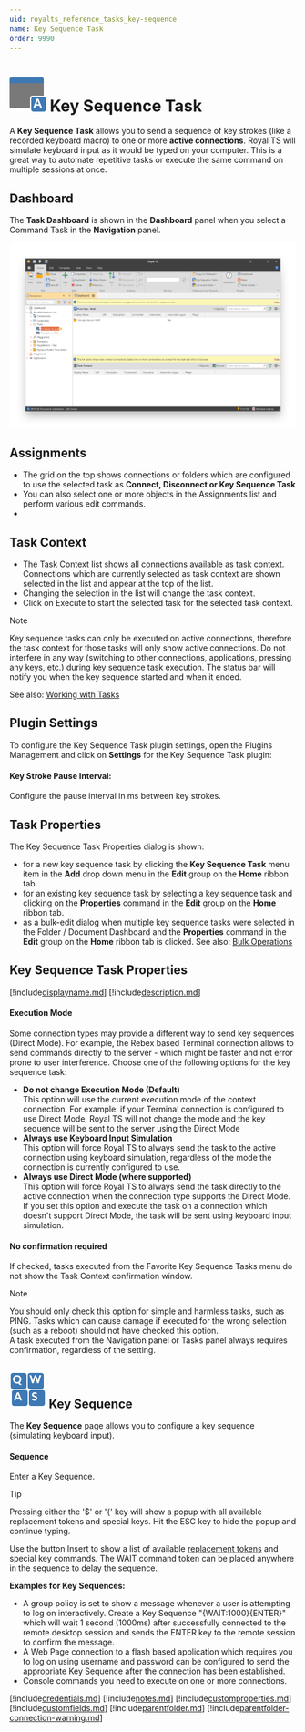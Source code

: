 ```yaml
---
uid: royalts_reference_tasks_key-sequence
name: Key Sequence Task
order: 9990
---
```


# ![](/r2021/images/RoyalTS/Plugins/Tasks/KeySequenceTask/SVG_PluginIcon_32.svg#img_header) Key Sequence Task
A **Key Sequence Task** allows you to send a sequence of key strokes (like a recorded keyboard macro) to one or more **active connections**. Royal TS will simulate keyboard input as it would be typed on your computer. This is a great way to automate repetitive tasks or execute the same command on multiple sessions at once.

## Dashboard
The **Task Dashboard** is shown in the **Dashboard** panel when you select a Command Task in the **Navigation** panel.

![KeySequenceTask_Dashboard](/r2021/images/RoyalTS/Plugins/Tasks/KeySequenceTask/keysequencetask_dashboard.png)

## Assignments
- The grid on the top shows connections or folders which are configured to use the selected task as **Connect, Disconnect or Key Sequence Task**
- You can also select one or more objects in the Assignments list and perform various edit commands.
- 
## Task Context
- The Task Context list shows all connections available as task context. Connections which are currently selected as task context are shown selected in the list and appear at the top of the list.
- Changing the selection in the list will change the task context.
- Click on Execute to start the selected task for the selected task context.

> [!Note]
> Key sequence tasks can only be executed on active connections, therefore the task context for those tasks will only show active connections. Do not interfere in any way (switching to other connections, applications, pressing any keys, etc.) during key sequence task execution. The status bar will notify you when the key sequence started and when it ended.

See also: [Working with Tasks](xref:royalts_tutorials_tasks)

## Plugin Settings
To configure the Key Sequence Task plugin settings, open the Plugins Management and click on **Settings** for the Key Sequence Task plugin:

#### Key Stroke Pause Interval:
Configure the pause interval in ms between key strokes.

## Task Properties
The Key Sequence Task Properties dialog is shown:
- for a new key sequence task by clicking the **Key Sequence Task** menu item in the **Add** drop down menu in the **Edit** group on the **Home** ribbon tab.
- for an existing key sequence task by selecting a key sequence task and clicking on the **Properties** command in the **Edit** group on the **Home** ribbon tab.
- as a bulk-edit dialog when multiple key sequence tasks were selected in the Folder / Document Dashboard and the **Properties** command in the **Edit** group on the **Home** ribbon tab is clicked. See also: [Bulk Operations](xref:royalts_tutorials_bulk)

## Key Sequence Task Properties
[!include[displayname.md](~/royalts/_shared/displayname.md)]
[!include[description.md](~/royalts/_shared/description.md)]

#### Execution Mode
Some connection types may provide a different way to send key sequences (Direct Mode). For example, the Rebex based Terminal connection allows to send commands directly to the server - which might be faster and not error prone to user interference. Choose one of the following options for the key sequence task:

- **Do not change Execution Mode (Default)**  
  This option will use the current execution mode of the context connection. For example: if your Terminal connection is configured to use Direct Mode, Royal TS will not change the mode and the key sequence will be sent to the server using the Direct Mode
- **Always use Keyboard Input Simulation**  
  This option will force Royal TS to always send the task to the active connection using keyboard simulation, regardless of the mode the connection is currently configured to use.
- **Always use Direct Mode (where supported)**  
  This option will force Royal TS to always send the task directly to the active connection when the connection type supports the Direct Mode. If you set this option and execute the task on a connection which doesn't support Direct Mode, the task will be sent using keyboard input simulation.

#### No confirmation required
If checked, tasks executed from the Favorite Key Sequence Tasks menu do not show the Task Context confirmation window.

> [!Note]
> You should only check this option for simple and harmless tasks, such as PING. Tasks which can cause damage if executed for the wrong selection (such as a reboot) should not have checked this option.  
> A task executed from the Navigation panel or Tasks panel always requires confirmation, regardless of the setting.

## ![](/r2021/images/RoyalTS/Plugins/Tasks/KeySequenceTask/SVG_PageKeySequenceTask_32.svg#img_header) Key Sequence
The **Key Sequence** page allows you to configure a key sequence (simulating keyboard input).

#### Sequence
Enter a Key Sequence.

> [!Tip]
> Pressing either the '$' or '{' key will show a popup with all available replacement tokens and special keys. Hit the ESC key to hide the popup and continue typing.  
> 
> Use the button Insert to show a list of available [replacement tokens](xref:royalts_advanced_tokens) and special key commands. The WAIT command token can be placed anywhere in the sequence to delay the sequence.  
> 
> **Examples for Key Sequences:**  
> - A group policy is set to show a message whenever a user is attempting to log on interactively. Create a Key Sequence "{WAIT:1000}{ENTER}" which will wait 1 second (1000ms) after successfully connected to the remote desktop session and sends the ENTER key to the remote session to confirm the message.
> - A Web Page connection to a flash based application which requires you to log on using username and password can be configured to send the appropriate Key Sequence after the connection has been established.
> - Console commands you need to execute on one or more connections.

[!include[credentials.md](~/royalts/_shared/credentials.md)]
[!include[notes.md](~/royalts/_shared/notes.md)]
[!include[customproperties.md](~/royalts/_shared/customproperties.md)]
[!include[customfields.md](~/royalts/_shared/customfields.md)]
[!include[parentfolder.md](~/royalts/_shared/parentfolder.md)]
[!include[parentfolder-connection-warning.md](~/royalts/_shared/parentfolder-connection-warning.md)]
